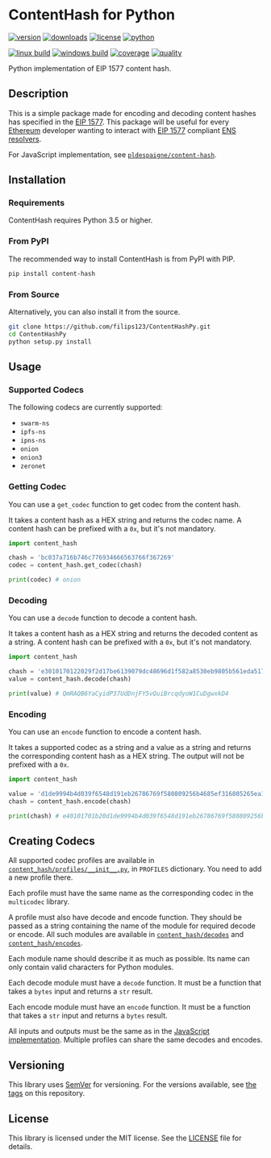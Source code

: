 ContentHash for Python
======================

[![version][icon-version]][link-pypi]
[![downloads][icon-downloads]][link-pypi]
[![license][icon-license]][link-license]
[![python][icon-python]][link-python]

[![linux build][icon-travis]][link-travis]
[![windows build][icon-appveyor]][link-appveyor]
[![coverage][icon-coverage]][link-coverage]
[![quality][icon-quality]][link-quality]

Python implementation of EIP 1577 content hash.

## Description

This is a simple package made for encoding and decoding content hashes has specified in the [EIP 1577][link-eip-1577].
This package will be useful for every [Ethereum][link-ethereum] developer wanting to interact with [EIP 1577][link-eip-1577] compliant [ENS resolvers][link-resolvers].

For JavaScript implementation, see [`pldespaigne/content-hash`][link-javascript-implementation].

## Installation

### Requirements

ContentHash requires Python 3.5 or higher.

### From PyPI

The recommended way to install ContentHash is from PyPI with PIP.

```bash
pip install content-hash
```

### From Source

Alternatively, you can also install it from the source.

```bash
git clone https://github.com/filips123/ContentHashPy.git
cd ContentHashPy
python setup.py install
```

## Usage

### Supported Codecs

The following codecs are currently supported:

- `swarm-ns`
- `ipfs-ns`
- `ipns-ns`
- `onion`
- `onion3`
- `zeronet`

### Getting Codec

You can use a `get_codec` function to get codec from the content hash.

It takes a content hash as a HEX string and returns the codec name. A content hash can be prefixed with a `0x`, but it's not mandatory.

```py
import content_hash

chash = 'bc037a716b746c776934666563766f367269'
codec = content_hash.get_codec(chash)

print(codec) # onion
```

### Decoding

You can use a `decode` function to decode a content hash.

It takes a content hash as a HEX string and returns the decoded content as a string. A content hash can be prefixed with a `0x`, but it's not mandatory.

```py
import content_hash

chash = 'e3010170122029f2d17be6139079dc48696d1f582a8530eb9805b561eda517e22a892c7e3f1f'
value = content_hash.decode(chash)

print(value) # QmRAQB6YaCyidP37UdDnjFY5vQuiBrcqdyoW1CuDgwxkD4
```

### Encoding

You can use an `encode` function to encode a content hash.

It takes a supported codec as a string and a value as a string and returns the corresponding content hash as a HEX string. The output will not be prefixed with a `0x`.

```py
import content_hash

value = 'd1de9994b4d039f6548d191eb26786769f580809256b4685ef316805265ea162'
chash = content_hash.encode(chash)

print(chash) # e40101701b20d1de9994b4d039f6548d191eb26786769f580809256b4685ef316805265ea162
```

## Creating Codecs

All supported codec profiles are available in [`content_hash/profiles/__init__.py`][link-profiles-file], in `PROFILES` dictionary. You need to add a new profile there.

Each profile must have the same name as the corresponding codec in the `multicodec` library.

A profile must also have decode and encode function. They should be passed as a string containing the name of the module for required decode or encode. All such modules are available in [`content_hash/decodes`][link-decodes-directory] and [`content_hash/encodes`][link-encodes-directory].

Each module name should describe it as much as possible. Its name can only contain valid characters for Python modules.

Each decode module must have a `decode` function. It must be a function that takes a `bytes` input and returns a `str` result.

Each encode module must have an `encode` function. It must be a function that takes a `str` input and returns a `bytes` result.

All inputs and outputs must be the same as in the [JavaScript implementation][link-javascript-implementation]. Multiple profiles can share the same decodes and encodes.

## Versioning

This library uses [SemVer][link-semver] for versioning. For the versions available, see [the tags][link-tags] on this repository.

## License

This library is licensed under the MIT license. See the [LICENSE][link-license-file] file for details.

[icon-version]: https://img.shields.io/pypi/v/content-hash.svg?style=flat-square&label=version
[icon-downloads]: https://img.shields.io/pypi/dm/content-hash.svg?style=flat-square&label=downloads
[icon-license]: https://img.shields.io/pypi/l/content-hash.svg?style=flat-square&label=license
[icon-python]: https://img.shields.io/pypi/pyversions/content-hash?style=flat-square&label=python

[icon-travis]: https://img.shields.io/travis/com/filips123/ContentHashPy.svg?style=flat-square&label=linux+build
[icon-appveyor]: https://img.shields.io/appveyor/ci/filips123/ContentHashPy.svg?style=flat-square&label=windows+build
[icon-coverage]: https://img.shields.io/scrutinizer/coverage/g/filips123/ContentHashPy.svg?style=flat-square&label=coverage
[icon-quality]: https://img.shields.io/scrutinizer/g/filips123/ContentHashPy.svg?style=flat-square&label=quality

[link-pypi]: https://pypi.org/project/content-hash/
[link-license]: https://choosealicense.com/licenses/mit/
[link-python]: https://python.org/
[link-travis]: https://travis-ci.com/filips123/ContentHashPy/
[link-appveyor]: https://ci.appveyor.com/project/filips123/ContentHashPy/
[link-coverage]: https://scrutinizer-ci.com/g/filips123/ContentHashPy/code-structure/
[link-quality]: https://scrutinizer-ci.com/g/filips123/ContentHashPy/
[link-semver]: https://semver.org/

[link-eip-1577]: https://github.com/ethereum/EIPs/blob/master/EIPS/eip-1577.md
[link-ethereum]: https://www.ethereum.org/
[link-resolvers]: http://docs.ens.domains/en/latest/introduction.html

[link-tags]: https://github.com/filips123/ContentHashPy/tags/
[link-license-file]: https://github.com/filips123/ContentHashPy/blob/master/LICENSE
[link-profiles-file]: https://github.com/filips123/ContentHashPy/blob/master/content_hash/profiles/__init__.py
[link-decodes-directory]: https://github.com/filips123/ContentHashPy/tree/master/content_hash/decodes/
[link-encodes-directory]: https://github.com/filips123/ContentHashPy/tree/master/content_hash/encodes/

[link-javascript-implementation]: https://github.com/pldespaigne/content-hash/
